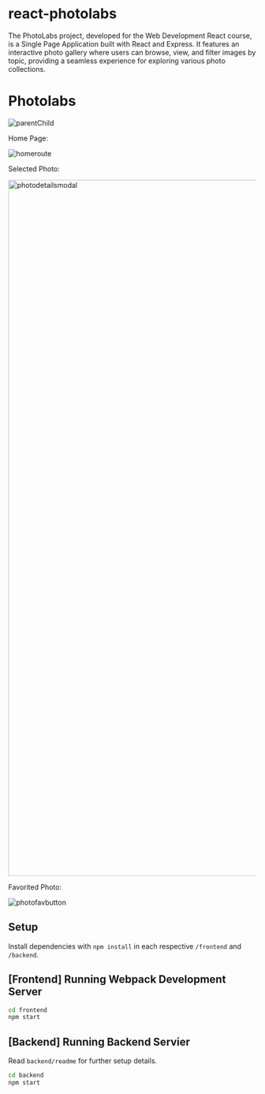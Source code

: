 # react-photolabs

The PhotoLabs project, developed for the Web Development React course, is a Single Page Application built with React and Express. It features an interactive photo gallery where users can browse, view, and filter images by topic, providing a seamless experience for exploring various photo collections.

# Photolabs



![parentChild](https://github.com/user-attachments/assets/5ded6a52-171a-43ba-a1f5-afdcc58ed3bf)




Home Page:

![homeroute](https://github.com/user-attachments/assets/8636d9ab-adad-4145-bd2e-ae34b00d024b)




Selected Photo:

<img width="1411" alt="photodetailsmodal" src="https://github.com/user-attachments/assets/c43a7b4a-ee28-4122-8c63-c17e8c978cc6">




Favorited Photo:

![photofavbutton](https://github.com/user-attachments/assets/27dcb93f-028b-42fb-9b17-0ff086efae14)



## Setup

Install dependencies with `npm install` in each respective `/frontend` and `/backend`.

## [Frontend] Running Webpack Development Server

```sh
cd frontend
npm start
```

## [Backend] Running Backend Servier

Read `backend/readme` for further setup details.

```sh
cd backend
npm start
```
